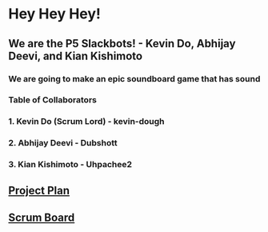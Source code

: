 # Hey Hey Hey!
## We are the P5 Slackbots!  -  Kevin Do, Abhijay Deevi, and Kian Kishimoto
### We are going to make an epic soundboard game that has sound

### Table of Collaborators
### 1. Kevin Do (Scrum Lord) - kevin-dough
### 2. Abhijay Deevi - Dubshott
### 3. Kian Kishimoto - Uhpachee2

## [Project Plan](https://docs.google.com/document/d/1AE2wDFp38JuWuyR5VViy-U6sAXsbcRyoU44dgAqBC0o/edit)
## [Scrum Board](https://github.com/kevin-dough/p5slackbots/projects/1)
